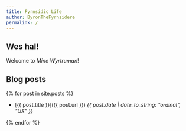 ```yaml
---
title: Fyrnsidic Life
author: ByronTheFyrnsidere
permalink: /
---
```


## Wes hal!

Welcome to *Mine Wyrtruman*!

## Blog posts

{% for post in site.posts %}

* [{{ post.title }}]({{ post.url }}) *{{ post.date  | date_to_string: "ordinal", "US" }}*

{% endfor %}
